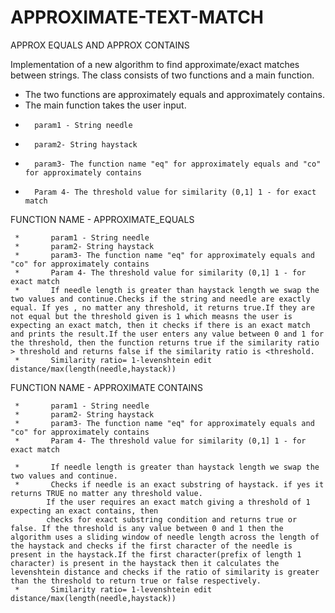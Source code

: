 # APPROXIMATE-TEXT-MATCH
APPROX EQUALS AND APPROX CONTAINS
 
Implementation of a new algorithm to find approximate/exact matches between strings. The class consists of two functions and a main function.
 * The two functions are approximately equals and approximately contains.
 * The main function takes the user input.
 *       param1 - String needle
 *       param2- String haystack
 *       param3- The function name "eq" for approximately equals and "co" for approximately contains
 *       Param 4- The threshold value for similarity (0,1] 1 - for exact match 
FUNCTION NAME - APPROXIMATE_EQUALS

     *       param1 - String needle
     *       param2- String haystack
     *       param3- The function name "eq" for approximately equals and "co" for approximately contains
     *       Param 4- The threshold value for similarity (0,1] 1 - for exact match
     *       If needle length is greater than haystack length we swap the two values and continue.Checks if the string and needle are exactly equal. If yes , no matter any threshold, it returns true.If they are not equal but the threshold given is 1 which measns the user is expecting an exact match, then it checks if there is an exact match and prints the result.If the user enters any value between 0 and 1 for the threshold, then the function returns true if the similarity ratio > threshold and returns false if the similarity ratio is <threshold.
     *       Similarity ratio= 1-levenshtein edit distance/max(length(needle,haystack))
   FUNCTION NAME - APPROXIMATE CONTAINS
     
     *       param1 - String needle
     *       param2- String haystack
     *       param3- The function name "eq" for approximately equals and "co" for approximately contains
     *       Param 4- The threshold value for similarity (0,1] 1 - for exact match

     *       If needle length is greater than haystack length we swap the two values and continue.
     *       Checks if needle is an exact substring of haystack. if yes it returns TRUE no matter any threshold value.
            If the user requires an exact match giving a threshold of 1 expecting an exact contains, then
            checks for exact substring condition and returns true or false. If the threshold is any value between 0 and 1 then the algorithm uses a sliding window of needle length across the length of the haystack and checks if the first character of the needle is present in the haystack.If the first character(prefix of length 1 character) is present in the haystack then it calculates the levenshtein distance and checks if the ratio of similarity is greater than the threshold to return true or false respectively.
     *       Similarity ratio= 1-levenshtein edit distance/max(length(needle,haystack))
